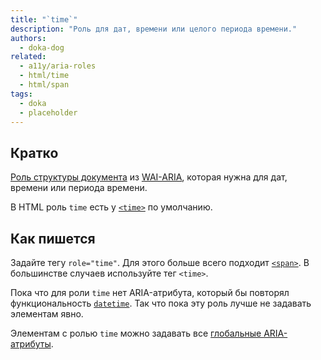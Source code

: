 ```yaml
---
title: "`time`"
description: "Роль для дат, времени или целого периода времени."
authors:
  - doka-dog
related:
  - a11y/aria-roles
  - html/time
  - html/span
tags:
  - doka
  - placeholder
---
```


## Кратко

[Роль структуры документа](/a11y/aria-roles/#roli-struktury-dokumenta) из [WAI-ARIA](/a11y/aria-intro/#specifikaciya), которая нужна для дат, времени или периода времени.

В HTML роль `time` есть у [`<time>`](/html/time/) по умолчанию.

## Как пишется

Задайте тегу `role="time"`. Для этого больше всего подходит [`<span>`](/html/span/). В большинстве случаев используйте тег `<time>`.

Пока что для роли `time` нет ARIA-атрибута, который бы повторял функциональность [`datetime`](/html/time/#kak-pishetsya). Так что пока эту роль лучше не задавать элементам явно.

Элементам с ролью `time` можно задавать все [глобальные ARIA-атрибуты](/a11y/aria-attrs/#globalnye-atributy).
